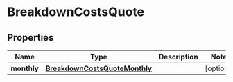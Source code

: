 

# BreakdownCostsQuote


## Properties

| Name | Type | Description | Notes |
|------------ | ------------- | ------------- | -------------|
|**monthly** | [**BreakdownCostsQuoteMonthly**](BreakdownCostsQuoteMonthly.md) |  |  [optional] |



